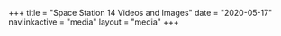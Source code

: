 +++
title = "Space Station 14 Videos and Images"
date = "2020-05-17"
navlinkactive = "media"
layout = "media"
+++

